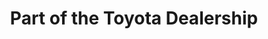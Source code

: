 ---
title: "Part of the Toyota Dealership"
url: /sherbrooke/part-of-the-toyota-dealership/
shop: car
---